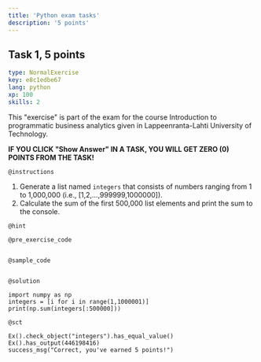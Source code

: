 ```yaml
---
title: 'Python exam tasks'
description: '5 points'
---
```


## Task 1, 5 points

```yaml
type: NormalExercise
key: e8c1edbe67
lang: python
xp: 100
skills: 2
```

This "exercise" is part of the exam for the course Introduction to programmatic business analytics given in Lappeenranta-Lahti University of Technology.

**IF YOU CLICK "Show Answer" IN A TASK, YOU WILL GET ZERO (0) POINTS FROM THE TASK!**

`@instructions`
1. Generate a list named ```integers``` that consists of numbers ranging from 1 to 1,000,000 (i.e., [1,2,...,999999,1000000]).
2. Calculate the sum of the first 500,000 list elements and print the sum to the console.

`@hint`


`@pre_exercise_code`
```{python}

```

`@sample_code`
```{python}

```

`@solution`
```{python}
import numpy as np
integers = [i for i in range(1,1000001)]
print(np.sum(integers[:500000]))
```

`@sct`
```{python}
Ex().check_object("integers").has_equal_value()
Ex().has_output(446198416)
success_msg("Correct, you've earned 5 points!")
```
